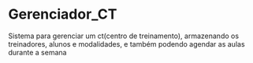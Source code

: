 # Gerenciador_CT
  Sistema para gerenciar um ct(centro de treinamento), armazenando os treinadores, alunos e modalidades, e também podendo agendar as aulas durante a semana
